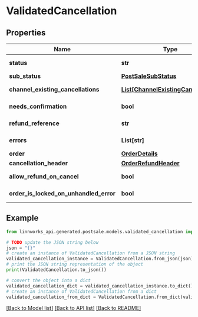 # ValidatedCancellation


## Properties

Name | Type | Description | Notes
------------ | ------------- | ------------- | -------------
**status** | **str** |  | [optional] [readonly] 
**sub_status** | [**PostSaleSubStatus**](PostSaleSubStatus.md) |  | [optional] 
**channel_existing_cancellations** | [**List[ChannelExistingCancellation]**](ChannelExistingCancellation.md) |  | [optional] [readonly] 
**needs_confirmation** | **bool** |  | [optional] [readonly] 
**refund_reference** | **str** |  | [optional] [readonly] 
**errors** | **List[str]** |  | [optional] [readonly] 
**order** | [**OrderDetails**](OrderDetails.md) |  | [optional] 
**cancellation_header** | [**OrderRefundHeader**](OrderRefundHeader.md) |  | [optional] 
**allow_refund_on_cancel** | **bool** |  | [optional] [readonly] 
**order_is_locked_on_unhandled_error** | **bool** |  | [optional] [readonly] 

## Example

```python
from linnworks_api.generated.postsale.models.validated_cancellation import ValidatedCancellation

# TODO update the JSON string below
json = "{}"
# create an instance of ValidatedCancellation from a JSON string
validated_cancellation_instance = ValidatedCancellation.from_json(json)
# print the JSON string representation of the object
print(ValidatedCancellation.to_json())

# convert the object into a dict
validated_cancellation_dict = validated_cancellation_instance.to_dict()
# create an instance of ValidatedCancellation from a dict
validated_cancellation_from_dict = ValidatedCancellation.from_dict(validated_cancellation_dict)
```
[[Back to Model list]](../README.md#documentation-for-models) [[Back to API list]](../README.md#documentation-for-api-endpoints) [[Back to README]](../README.md)


